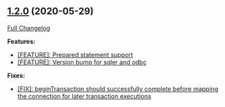 ## [1.2.0](https://github.com/ugate/sqler-odbc/tree/v1.2.0) (2020-05-29)
[Full Changelog](https://github.com/ugate/sqler-odbc/compare/v1.0.2...v1.2.0)


__Features:__
* [[FEATURE]: Prepared statement support](https://github.com/ugate/sqler-odbc/commit/22915d60b7fe67615550e90ec84da70bfe94f8bc)
* [[FEATURE]: Version bump for sqler and odbc](https://github.com/ugate/sqler-odbc/commit/9884878bc870a56c1ffa9bb982516bfaacc3bce9)

__Fixes:__
* [[FIX]: beginTransaction should successfully complete before mapping the connection for later transaction executions](https://github.com/ugate/sqler-odbc/commit/03229d207e0dbc4dbee7c6ff9de15ebd72994858)